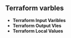 ## Terraform varbles
- **Terraform Input Varibles**
- **Terraform Output Vles**
- **Terraform Local Values**